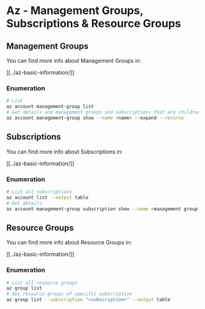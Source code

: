 # Az - Management Groups, Subscriptions & Resource Groups

## Management Groups

You can find more info about Management Groups in:

[[../az-basic-information/]]

### Enumeration

```bash
# List
az account management-group list
# Get details and management groups and subscriptions that are children
az account management-group show --name <name> --expand --recurse
```

## Subscriptions

You can find more info about Subscriptions in:

[[../az-basic-information/]]

### Enumeration

```bash
# List all subscriptions
az account list --output table
# Get details
az account management-group subscription show --name <management group> --subscription <subscription>
```

## Resource Groups

You can find more info about Resource Groups in:

[[../az-basic-information/]]

### Enumeration

```bash
# List all resource groups
az group list
# Get resource groups of specific subscription
az group list --subscription "<subscription>" --output table
```

